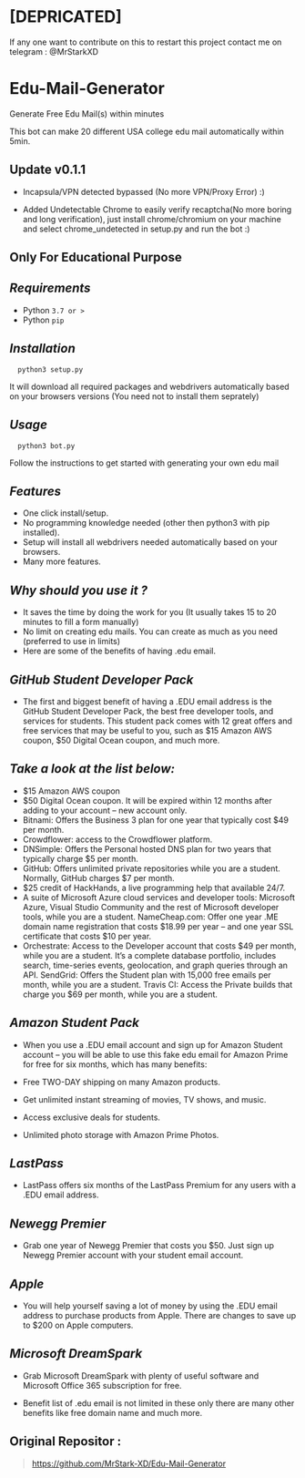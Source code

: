 # [DEPRICATED]

If any one want to contribute on this to restart this project contact me on telegram : @MrStarkXD

# Edu-Mail-Generator
Generate Free Edu Mail(s) within minutes

This bot can make 20 different USA college edu mail automatically within 5min.

## Update v0.1.1 ##
- Incapsula/VPN detected bypassed (No more VPN/Proxy Error) :)

- Added Undetectable Chrome to easily verify recaptcha(No more boring and long verification), just install chrome/chromium on your machine and select chrome_undetected in setup.py and run the bot :)

## Only For Educational Purpose ##
## ***Requirements***

- Python `3.7 or >`
- Python `pip`

## ***Installation***

	  python3 setup.py
It will download all required packages and webdrivers automatically based on your browsers versions (You need not to install them seprately)

## ***Usage***

	  python3 bot.py
Follow the instructions to get started with generating your own edu mail

## ***Features***

- One click install/setup.
- No programming knowledge needed (other then python3 with pip installed).
- Setup will install all webdrivers needed automatically based on your browsers.
- Many more features.

## ***Why should you use it ?***

- It saves the time by doing the work for you (It usually takes 15 to 20 minutes to fill a form manually)
- No limit on creating edu mails. You can create as much as you need (preferred to use in limits)
- Here are some of the benefits of having .edu email.


## ***GitHub Student Developer Pack***

- The first and biggest benefit of having a .EDU email address is the GitHub Student Developer Pack, the best free developer tools, and services for students. This student pack comes with 12 great offers and free services that may be useful to you, such as $15 Amazon AWS coupon, $50 Digital Ocean coupon, and much more.

## ***Take a look at the list below:***

- $15 Amazon AWS coupon
- $50 Digital Ocean coupon. It will be expired within 12 months after adding to your account – new account only.
- Bitnami: Offers the Business 3 plan for one year that typically cost $49 per month.
- Crowdflower: access to the Crowdflower platform.
- DNSimple: Offers the Personal hosted DNS plan for two years that typically charge $5 per month.
- GitHub: Offers unlimited private repositories while you are a student. Normally, GitHub charges $7 per month.
- $25 credit of HackHands, a live programming help that available 24/7.
- A suite of Microsoft Azure cloud services and developer tools: Microsoft Azure, Visual Studio Community and the rest of Microsoft developer tools, while you are a student.
NameCheap.com: Offer one year .ME domain name registration that costs $18.99 per year – and one year SSL certificate that costs $10 per year.
- Orchestrate: Access to the Developer account that costs $49 per month, while you are a student. It’s a complete database portfolio, includes search, time-series events, geolocation, and graph queries through an API.
SendGrid: Offers the Student plan with 15,000 free emails per month, while you are a student.
Travis CI: Access the Private builds that charge you $69 per month, while you are a student.

## ***Amazon Student Pack***
- When you use a .EDU email account and sign up for Amazon Student account – you will be able to use this fake edu email for Amazon Prime for free for six months, which has many benefits:

- Free TWO-DAY shipping on many Amazon products.
- Get unlimited instant streaming of movies, TV shows, and music.
- Access exclusive deals for students.
- Unlimited photo storage with Amazon Prime Photos.

## ***LastPass***
- LastPass offers six months of the LastPass Premium for any users with a .EDU email address.

## ***Newegg Premier***
- Grab one year of Newegg Premier that costs you $50. Just sign up Newegg Premier account with your student email account.

## ***Apple***
- You will help yourself saving a lot of money by using the .EDU email address to purchase products from Apple. There are changes to save up to $200 on Apple computers.

## ***Microsoft DreamSpark***
- Grab Microsoft DreamSpark with plenty of useful software and Microsoft Office 365 subscription for free.

- Benefit list of .edu email is not limited in these only there are many other benefits like free domain name and much more.


## Original Repositor :
> https://github.com/MrStark-XD/Edu-Mail-Generator
